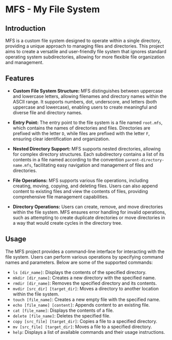 # MFS - My File System

## Introduction

MFS is a custom file system designed to operate within a single directory, providing a unique approach to managing files and directories. This project aims to create a versatile and user-friendly file system that ignores standard operating system subdirectories, allowing for more flexible file organization and management.

## Features

- **Custom File System Structure:** MFS distinguishes between uppercase and lowercase letters, allowing filenames and directory names within the ASCII range. It supports numbers, dot, underscore, and letters (both uppercase and lowercase), enabling users to create meaningful and diverse file and directory names.

- **Entry Point:** The entry point to the file system is a file named `root.mfs`, which contains the names of directories and files. Directories are prefixed with the letter `D`, while files are prefixed with the letter `F`, ensuring clear identification and organization.

- **Nested Directory Support:** MFS supports nested directories, allowing for complex directory structures. Each subdirectory contains a list of its contents in a file named according to the convention `parent-directory-name.mfs`, facilitating easy navigation and management of files and directories.

- **File Operations:** MFS supports various file operations, including creating, moving, copying, and deleting files. Users can also append content to existing files and view the contents of files, providing comprehensive file management capabilities.

- **Directory Operations:** Users can create, remove, and move directories within the file system. MFS ensures error handling for invalid operations, such as attempting to create duplicate directories or move directories in a way that would create cycles in the directory tree.

## Usage

The MFS project provides a command-line interface for interacting with the file system. Users can perform various operations by specifying command names and parameters. Below are some of the supported commands:

- `ls [dir_name]`: Displays the contents of the specified directory.
- `mkdir [dir_name]`: Creates a new directory with the specified name.
- `rmdir [dir_name]`: Removes the specified directory and its contents.
- `mvdir [src_dir] [target_dir]`: Moves a directory to another location within the file system.
- `touch [file_name]`: Creates a new empty file with the specified name.
- `echo [file_name] [content]`: Appends content to an existing file.
- `cat [file_name]`: Displays the contents of a file.
- `delete [file_name]`: Deletes the specified file.
- `copy [src_file] [target_dir]`: Copies a file to a specified directory.
- `mv [src_file] [target_dir]`: Moves a file to a specified directory.
- `help`: Displays a list of available commands and their usage instructions.
